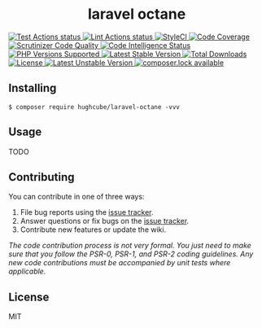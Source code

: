<h1 align="center"> laravel octane </h1>

<p>
    <a href="https://github.com/hughcube-php/laravel-octane/actions?query=workflow%3ATest">
        <img src="https://github.com/hughcube-php/laravel-octane/workflows/Test/badge.svg" alt="Test Actions status">
    </a>
    <a href="https://github.com/hughcube-php/laravel-octane/actions?query=workflow%3ALint">
        <img src="https://github.com/hughcube-php/laravel-octane/workflows/Lint/badge.svg" alt="Lint Actions status">
    </a>
    <a href="https://styleci.io/repos/217659566">
        <img src="https://github.styleci.io/repos/217659566/shield?branch=master" alt="StyleCI">
    </a>
    <a href="https://scrutinizer-ci.com/g/hughcube-php/laravel-octane/?branch=master">
        <img src="https://scrutinizer-ci.com/g/hughcube-php/laravel-octane/badges/coverage.png?b=master" alt="Code Coverage">
    </a>
    <a href="https://scrutinizer-ci.com/g/hughcube-php/laravel-octane/?branch=master">
        <img src="https://scrutinizer-ci.com/g/hughcube-php/laravel-octane/badges/quality-score.png?b=master" alt="Scrutinizer Code Quality">
    </a> 
    <a href="https://scrutinizer-ci.com/g/hughcube-php/laravel-octane/?branch=master">
        <img src="https://scrutinizer-ci.com/g/hughcube-php/laravel-octane/badges/code-intelligence.svg?b=master" alt="Code Intelligence Status">
    </a>        
    <a href="https://github.com/hughcube-php/laravel-octane">
        <img src="https://img.shields.io/badge/php-%3E%3D%207.0-8892BF.svg" alt="PHP Versions Supported">
    </a>
    <a href="https://packagist.org/packages/hughcube/laravel-octane">
        <img src="https://poser.pugx.org/hughcube-php/laravel-octane/version" alt="Latest Stable Version">
    </a>
    <a href="https://packagist.org/packages/hughcube/laravel-octane">
        <img src="https://poser.pugx.org/hughcube-php/laravel-octane/downloads" alt="Total Downloads">
    </a>
    <a href="https://github.com/hughcube-php/laravel-octane/blob/master/LICENSE">
        <img src="https://img.shields.io/badge/license-MIT-428f7e.svg" alt="License">
    </a>
    <a href="https://packagist.org/packages/hughcube/laravel-octane">
        <img src="https://poser.pugx.org/hughcube-php/laravel-octane/v/unstable" alt="Latest Unstable Version">
    </a>
    <a href="https://packagist.org/packages/hughcube/laravel-octane">
        <img src="https://poser.pugx.org/hughcube-php/laravel-octane/composerlock" alt="composer.lock available">
    </a>
</p>

## Installing

```shell
$ composer require hughcube/laravel-octane -vvv
```

## Usage

TODO

## Contributing

You can contribute in one of three ways:

1. File bug reports using the [issue tracker](https://github.com/hughcube-php/package/issues).
2. Answer questions or fix bugs on the [issue tracker](https://github.com/hughcube-php/package/issues).
3. Contribute new features or update the wiki.

_The code contribution process is not very formal. You just need to make sure that you follow the PSR-0, PSR-1, and PSR-2 coding guidelines. Any new code contributions must be accompanied by unit tests where applicable._

## License

MIT